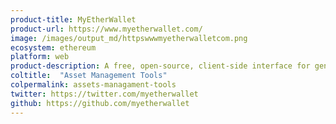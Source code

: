 ```yaml
---
product-title: MyEtherWallet
product-url: https://www.myetherwallet.com/
image: /images/output_md/httpswwwmyetherwalletcom.png
ecosystem: ethereum
platform: web
product-description: A free, open-source, client-side interface for generating Ethereum wallets and interacting with dApps. [Interview with Brian Norton, COO of MyEtherWallet](/myetherwallet).
coltitle:  "Asset Management Tools"
colpermalink: assets-managament-tools
twitter: https://twitter.com/myetherwallet
github: https://github.com/myetherwallet
---
```

